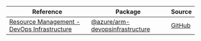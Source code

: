 | Reference | Package | Source |
|---|---|---|
|[Resource Management - DevOps Infrastructure](arm-devopsinfrastructure-readme.md)|[@azure/arm-devopsinfrastructure](https://www.npmjs.com/package/@azure/arm-devopsinfrastructure)|[GitHub](https://github.com/Azure/azure-sdk-for-js/blob/main/sdk/devopsinfrastructure/arm-devopsinfrastructure)|
